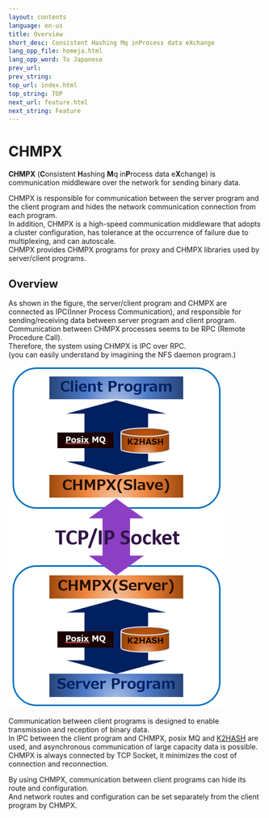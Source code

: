 ```yaml
---
layout: contents
language: en-us
title: Overview
short_desc: Consistent Hashing Mq inProcess data eXchange
lang_opp_file: homeja.html
lang_opp_word: To Japanese
prev_url: 
prev_string: 
top_url: index.html
top_string: TOP
next_url: feature.html
next_string: Feature
---
```


# CHMPX
**CHMPX** (**C**onsistent **H**ashing **M**q in**P**rocess data e**X**change) is communication middleware over the network for sending binary data.

CHMPX is responsible for communication between the server program and the client program and hides the network communication connection from each program.  
In addition, CHMPX is a high-speed communication middleware that adopts a cluster configuration, has tolerance at the occurrence of failure due to multiplexing, and can autoscale.  
CHMPX provides CHMPX programs for proxy and CHMPX libraries used by server/client programs.

## Overview
As shown in the figure, the server/client program and CHMPX are connected as IPC(Inner Process Communication), and responsible for sending/receiving data between server program and client program.  
Communication between CHMPX processes seems to be RPC (Remote Procedure Call).  
Therefore, the system using CHMPX is IPC over RPC.  
(you can easily understand by imagining the NFS daemon program.)

![Overview](images/chmpx_overview.png)

Communication between client programs is designed to enable transmission and reception of binary data.  
In IPC between the client program and CHMPX, posix MQ and [K2HASH](https://k2hash.antpick.ax/) are used, and asynchronous communication of large capacity data is possible.  
CHMPX is always connected by TCP Socket, it minimizes the cost of connection and reconnection.

By using CHMPX, communication between client programs can hide its route and configuration.  
And network routes and configuration can be set separately from the client program by CHMPX.
